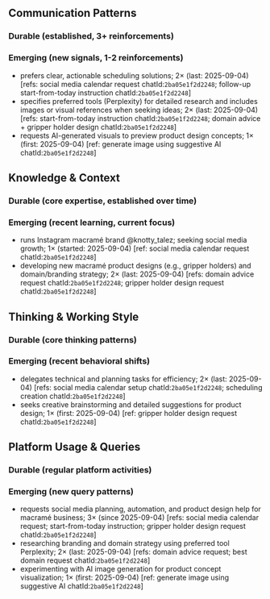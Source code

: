 ## Communication Patterns
### Durable (established, 3+ reinforcements)

### Emerging (new signals, 1-2 reinforcements)
- prefers clear, actionable scheduling solutions; 2× (last: 2025-09-04) [refs: social media calendar request chatId:`2ba05e1f2d2248`; follow-up start-from-today instruction chatId:`2ba05e1f2d2248`]
- specifies preferred tools (Perplexity) for detailed research and includes images or visual references when seeking ideas; 2× (last: 2025-09-04) [refs: start-from-today instruction chatId:`2ba05e1f2d2248`; domain advice + gripper holder design chatId:`2ba05e1f2d2248`]
- requests AI-generated visuals to preview product design concepts; 1× (first: 2025-09-04) [ref: generate image using suggestive AI chatId:`2ba05e1f2d2248`]

## Knowledge & Context
### Durable (core expertise, established over time)

### Emerging (recent learning, current focus)
- runs Instagram macramé brand @knotty_talez; seeking social media growth; 1× (started: 2025-09-04) [ref: social media calendar request chatId:`2ba05e1f2d2248`]
- developing new macramé product designs (e.g., gripper holders) and domain/branding strategy; 2× (last: 2025-09-04) [refs: domain advice request chatId:`2ba05e1f2d2248`; gripper holder design request chatId:`2ba05e1f2d2248`]

## Thinking & Working Style
### Durable (core thinking patterns)

### Emerging (recent behavioral shifts)
- delegates technical and planning tasks for efficiency; 2× (last: 2025-09-04) [refs: social media calendar setup chatId:`2ba05e1f2d2248`; scheduling creation chatId:`2ba05e1f2d2248`]
- seeks creative brainstorming and detailed suggestions for product design; 1× (first: 2025-09-04) [ref: gripper holder design request chatId:`2ba05e1f2d2248`]

## Platform Usage & Queries
### Durable (regular platform activities)

### Emerging (new query patterns)
- requests social media planning, automation, and product design help for macramé business; 3× (since 2025-09-04) [refs: social media calendar request; start-from-today instruction; gripper holder design request chatId:`2ba05e1f2d2248`]
- researching branding and domain strategy using preferred tool Perplexity; 2× (last: 2025-09-04) [refs: domain advice request; best domain request chatId:`2ba05e1f2d2248`]
- experimenting with AI image generation for product concept visualization; 1× (first: 2025-09-04) [ref: generate image using suggestive AI chatId:`2ba05e1f2d2248`]